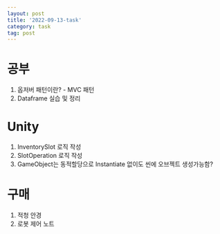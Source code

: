 ```yaml
---
layout: post
title: '2022-09-13-task'
category: task
tag: post
---
```


# 공부
1. 옵저버 패턴이란? - MVC 패턴
2. Dataframe 실습 및 정리


# Unity
1. InventorySlot 로직 작성
2. SlotOperation 로직 작성
3. GameObject는 동적할당으로 Instantiate 없이도 씬에 오브젝트 생성가능함?

# 구매
1. 적청 안경
2. 로봇 제어 노트
